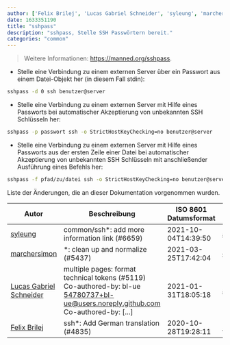 ```yaml
---
author: ['Felix Brilej', 'Lucas Gabriel Schneider', 'syleung', 'marchersimon']
date: 1633351190
title: "sshpass"
description: "sshpass, Stelle SSH Passwörtern bereit."
categories: "common"
---
```

> Weitere Informationen: <https://manned.org/sshpass>.

- Stelle eine Verbindung zu einem externen Server über ein Passwort aus einem Datei-Objekt her (in diesem Fall stdin):

```bash
sshpass -d 0 ssh benutzer@server
```

- Stelle eine Verbindung zu einem externen Server mit Hilfe eines Passworts bei automatischer Akzeptierung von unbekannten SSH Schlüsseln her:

```bash
sshpass -p passwort ssh -o StrictHostKeyChecking=no benutzer@server
```

- Stelle eine Verbindung zu einem externen Server mit Hilfe eines Passworts aus der ersten Zeile einer Datei bei automatischer Akzeptierung von unbekannten SSH Schlüsseln mit anschließender Ausführung eines Befehls her:

```bash
sshpass -f pfad/zu/datei ssh -o StrictHostKeyChecking=no benutzer@server "befehl"
```
Liste der Änderungen, die an dieser Dokumentation vorgenommen wurden.


Autor | Beschreibung | ISO 8601 Datumsformat | Link zu GitHub
------|-----|-----|-----
[syleung](mailto:syleung@users.noreply.github.com) | common/ssh*: add more information link (#6659) | 2021-10-04T14:39:50 | [a092be52d7de](https://github.com/tldr-pages/tldr/commit/a092be52d7ded26ec56154160c90900c6338e76d)
[marchersimon](mailto:50295997+marchersimon@users.noreply.github.com) | *: clean up and normalize (#5437) | 2021-03-25T17:42:04 | [de311e174960](https://github.com/tldr-pages/tldr/commit/de311e17496083a7f805793ef228995ecc7e8c97)
[Lucas Gabriel Schneider](mailto:casdpa@gmail.com) | multiple pages: format technical tokens (#5119) Co-authored-by: bl-ue <54780737+bl-ue@users.noreply.github.com> Co-authored-by: [...] | 2021-01-31T18:05:18 | [a5fe31bc47ae](https://github.com/tldr-pages/tldr/commit/a5fe31bc47aece3efa5e66b52b3cf384f27d5d72)
[Felix Brilej](mailto:11775168+flyck@users.noreply.github.com) | ssh*: Add German translation (#4835) | 2020-10-28T19:28:11 | [8bd6dd5ffad1](https://github.com/tldr-pages/tldr/commit/8bd6dd5ffad1ed34653270c3ebbed2387c41beac)

